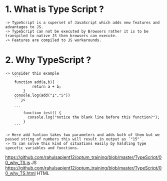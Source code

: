 # 1. What is Type Script ?
    -> TypeScript is a superset of JavaScript which adds new features and advantages to JS.
    -> TypeScript can not be executed by Browsers rather it is to be transpiled to native JS then browsers can execute.
    -> Features are compiled to JS workarounds.
# 2. Why TypeScript ?
    -> Consider this example
        ```
        function add(a,b){
                return a + b;
            }
        console.log(add("1","5"))
        ```js
        
        ```
            function test() {
              console.log("notice the blank line before this function?");
            }
        ```
    
    -> Here add funtion takes two parameters and adds both of them but we passed string of numbers this will result in output as `"15"`. 
    -> TS can solve this kind of situations easily by haldling type specefic variables and functions.
https://github.com/rahulsapient12/optum_training/blob/master/TypeScript/00_why_TS.js   JS
https://github.com/rahulsapient12/optum_training/blob/master/TypeScript/00_why_TS.html   HTML

